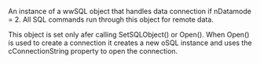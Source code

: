 ﻿An instance of a wwSQL object that handles data connection if nDatamode = 2. All SQL commands run through this object for remote data.

This object is set only afer calling SetSQLObject() or Open(). When Open() is used to create a connection it creates a new oSQL instance and uses the cConnectionString property to open the connection.